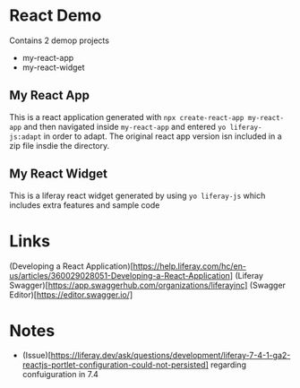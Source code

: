 # React Demo

Contains 2 demop projects

- my-react-app
- my-react-widget

## My React App

This is a react application generated with `npx create-react-app my-react-app` and then navigated inside `my-react-app` and entered `yo liferay-js:adapt` in order to adapt.
The original react app version isn included in a zip file insdie the directory.

## My React Widget

This is a liferay react widget generated by using `yo liferay-js` which includes extra features and sample code


# Links

(Developing a React Application)[https://help.liferay.com/hc/en-us/articles/360029028051-Developing-a-React-Application]
(Liferay Swagger)[https://app.swaggerhub.com/organizations/liferayinc]
(Swagger Editor)[https://editor.swagger.io/]

# Notes

- (Issue)[https://liferay.dev/ask/questions/development/liferay-7-4-1-ga2-reactjs-portlet-configuration-could-not-persisted] regarding confuiguration in 7.4